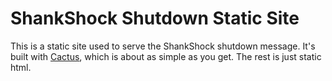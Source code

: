 # ShankShock Shutdown Static Site

This is a static site used to serve the ShankShock shutdown message. It's built with [Cactus](http://cactusformac.com/), which is about as simple as you get. The rest is just static html.